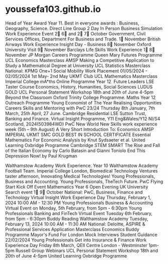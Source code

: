 # youssefa103.github.io
Head of Year Award Year 11.
Best in everyone awards : Business, Geography, Science.
Direct Line Group 2 Day In Person Business Simulation Work Experience Event 2⃣ 6⃣ and 2⃣ 7⃣ October 
Government, Civil Services Offices, Department For Business and Trade. 1⃣ November
British Airways Work Experience Insight Day - Business 8⃣ November
Oxford University Visit 9⃣ November
Barclays Life Skills Work Experience 1⃣ 8⃣ November
JP Morgan Careers Programme
Queen Mary Futures Programme 
UCL Economics Masterclass 
AMSP Making a Competitive Application to Study a Mathematical Degree at University
UCL Statistics Masterclass
National: KPMG One+1 Social Mobility Work Placement  01/05/2024 - 02/05/2024 1st May- 2nd May
UKMT Club
UCL Mathematics Masterclass
Imperial College mA*ths Online Programme Year 12 
Future Leaders
LSE Taster Course Economics, History, Humanities, Social Sciences
LUDUS GOLD
UCL Personal Statement Workshop 18th and 20th of June 4-5pm
Beyond the Classroom Oxford Trinity College Programme.
Maths Year 12 Outreach Programme
Young Economist of The Year
Realising Opportunities
Careers Skills and Mentoring with PwC 23/24 Thursday 8th January, 7th March, 25th April, 27 June.
Cambridge Residential
LSE Sutton Trust, Banking and Finance.
Virtual Insight Programme, Y11 Eng&Wales/Y12 NI/S4 Scotland, 2024(503984WD)
PwC New World New Skills work experience week (5th – 9th August)
A Very Short Introduction To: Economics 
AMSP IMPERIAL
UKMT SMC GOLD BEST IN SCHOOL CERTIFICATE
Essential Mathematics For Economic Analysis by Knut Sydsaeter et al.
United Learning Oxbridge Programme 
Cambridge STEM SMART
The Rise and Fall of the Italian Economy by Carlo Batasin and Gianni Toniolo
End This Depression Now! by Paul Krugman











































Walthamstow Academy Work Experience.
Year 10 Walthamstow Academy Football Team.
Imperial College London, Biomedical Technology Ventures taster afternoon, Innovating Medical Technologies!
Young Professionals, Business and Accounting.
Young Professionals, TheTech Future.
PwC Flying Start Kick Off Event
Mathematics Year 6 Open Evening
UK University Search event 1⃣ 9⃣ October
National: PwC, Business, Finance and Technology Virtual Insight Work Experience Day  Thursday, February 1, 2024 10:00 AM - 12:30 PM
Young Professionals Business & Accounting Virtual Event on Monday, 5th February, from 5pm - 6:30pm
Young Professionals Banking and FinTech Virtual Event Tuesday 6th February, from 5pm - 6:30pm 
Buddy Reading Walthamstow Academy
Tuesday, February 13, 2024 10:00 AM - 11:30 AM National: Deloitte, ASPIRE & Professional Services Application Masterclass
Economics Buddy Programme
Mayor's Fund For London Mock Interviews Student Guidance 22/02/2024
Young Professionals Get into Insurance & Finance Work Experience Day 
Friday 8th March, QEII Centre London - Westminster 1pm-5pm
Russell Group Webinars
UCL Personal Statement Workshop 18th and 20th of June 4-5pm
United Learning Oxbridge Programme
